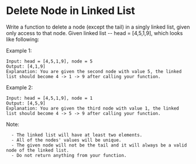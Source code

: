 # Delete Node in Linked List
Write a function to delete a node (except the tail) in a singly linked list, given only access to that node.
Given linked list -- head = [4,5,1,9], which looks like following:



 

Example 1:

```
Input: head = [4,5,1,9], node = 5
Output: [4,1,9]
Explanation: You are given the second node with value 5, the linked list should become 4 -> 1 -> 9 after calling your function.
```

Example 2:

```
Input: head = [4,5,1,9], node = 1
Output: [4,5,9]
Explanation: You are given the third node with value 1, the linked list should become 4 -> 5 -> 9 after calling your function.
```

Note:

      - The linked list will have at least two elements.
      - All of the nodes' values will be unique.
      - The given node will not be the tail and it will always be a valid node of the linked list.
      - Do not return anything from your function.
